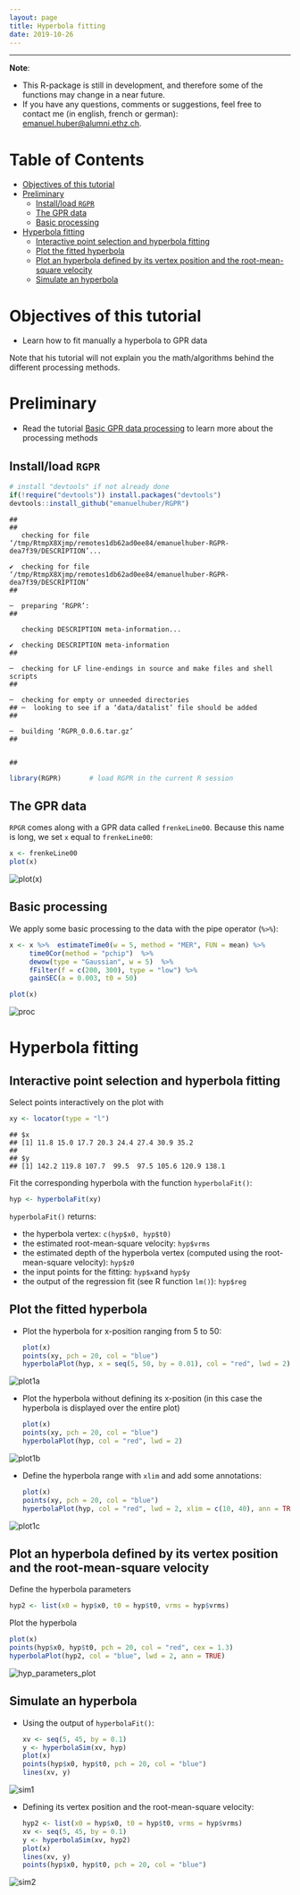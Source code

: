 ```yaml
---
layout: page
title: Hyperbola fitting
date: 2019-10-26
---
```


<!--
"/media/huber/Elements/UNIBAS/software/codeR/package_RGPR/RGPR-gh-pages/2014_04_25_frenke"
"G:/UNIBAS/software/codeR/package_RGPR/RGPR-gh-pages/2014_04_25_frenke"
-->

------------------------------------------------------------------------

**Note**:

-   This R-package is still in development, and therefore some of the functions may change in a near future.
-   If you have any questions, comments or suggestions, feel free to contact me (in english, french or german): <emanuel.huber@alumni.ethz.ch>.

Table of Contents
=================

-   [Objectives of this tutorial](#objectives-of-this-tutorial)
-   [Preliminary](#preliminary)
    -   [Install/load `RGPR`](#installload-rgpr)
    -   [The GPR data](#the-gpr-data)
    -   [Basic processing](#basic-processing)
-   [Hyperbola fitting](#hyperbola-fitting)
    -   [Interactive point selection and hyperbola fitting](#interactive-point-selection-and-hyperbola-fitting)
    -   [Plot the fitted hyperbola](#plot-the-fitted-hyperbola)
    -   [Plot an hyperbola defined by its vertex position and the root-mean-square velocity](#plot-an-hyperbola-defined-by-its-vertex-position-and-the-root-mean-square-velocity)
    -   [Simulate an hyperbola](#simulate-an-hyperbola)

Objectives of this tutorial
===========================

-   Learn how to fit manually a hyperbola to GPR data

Note that his tutorial will not explain you the math/algorithms behind the different processing methods.

Preliminary
===========

-   Read the tutorial [Basic GPR data processing](http://emanuelhuber.github.io/RGPR/01_RGPR_tutorial_basic-processing/) to learn more about the processing methods

Install/load `RGPR`
-------------------

``` r
# install "devtools" if not already done
if(!require("devtools")) install.packages("devtools")
devtools::install_github("emanuelhuber/RGPR")
```

    ##
    ##
       checking for file ‘/tmp/RtmpX8Xjmp/remotes1db62ad0ee84/emanuelhuber-RGPR-dea7f39/DESCRIPTION’...

    ✔  checking for file ‘/tmp/RtmpX8Xjmp/remotes1db62ad0ee84/emanuelhuber-RGPR-dea7f39/DESCRIPTION’
    ##

    ─  preparing ‘RGPR’:
    ##

       checking DESCRIPTION meta-information...

    ✔  checking DESCRIPTION meta-information
    ##

    ─  checking for LF line-endings in source and make files and shell scripts
    ##

    ─  checking for empty or unneeded directories
    ## ─  looking to see if a ‘data/datalist’ file should be added
    ##

    ─  building ‘RGPR_0.0.6.tar.gz’
    ##


    ##

``` r
library(RGPR)       # load RGPR in the current R session
```

The GPR data
------------

`RPGR` comes along with a GPR data called `frenkeLine00`. Because this name is long, we set `x` equal to `frenkeLine00`:

``` r
x <- frenkeLine00
plot(x)
```

![plot(x)](07_RGPR_tutorial_hyperbola_fitting_tp_files/figure-markdown_github/x-1.png)

Basic processing
----------------

We apply some basic processing to the data with the pipe operator (`%>%`):

``` r
x <- x %>%  estimateTime0(w = 5, method = "MER", FUN = mean) %>%
     time0Cor(method = "pchip")  %>%
     dewow(type = "Gaussian", w = 5)  %>%
     fFilter(f = c(200, 300), type = "low") %>%
     gainSEC(a = 0.003, t0 = 50)

plot(x)
```

![proc](07_RGPR_tutorial_hyperbola_fitting_tp_files/figure-markdown_github/proc-1.png)

Hyperbola fitting
=================

Interactive point selection and hyperbola fitting
-------------------------------------------------

Select points interactively on the plot with

``` r
xy <- locator(type = "l")
```

    ## $x
    ## [1] 11.8 15.0 17.7 20.3 24.4 27.4 30.9 35.2
    ##
    ## $y
    ## [1] 142.2 119.8 107.7  99.5  97.5 105.6 120.9 138.1

Fit the corresponding hyperbola with the function `hyperbolaFit()`:

``` r
hyp <- hyperbolaFit(xy)
```

`hyperbolaFit()` returns:

-   the hyperbola vertex: `c(hyp$x0, hyp$t0)`
-   the estimated root-mean-square velocity: `hyp$vrms`
-   the estimated depth of the hyperbola vertex (computed using the root-mean-square velocity): `hyp$z0`
-   the input points for the fitting: `hyp$x`and `hyp$y`
-   the output of the regression fit (see R function `lm()`): `hyp$reg`

Plot the fitted hyperbola
-------------------------

-   Plot the hyperbola for x-position ranging from 5 to 50:

    ``` r
    plot(x)
    points(xy, pch = 20, col = "blue")
    hyperbolaPlot(hyp, x = seq(5, 50, by = 0.01), col = "red", lwd = 2)
    ```

![plot1a](07_RGPR_tutorial_hyperbola_fitting_tp_files/figure-markdown_github/plot1a-1.png)

-   Plot the hyperbola without defining its x-position (in this case the hyperbola is displayed over the entire plot)

    ``` r
    plot(x)
    points(xy, pch = 20, col = "blue")
    hyperbolaPlot(hyp, col = "red", lwd = 2)
    ```

![plot1b](07_RGPR_tutorial_hyperbola_fitting_tp_files/figure-markdown_github/plot1b-1.png)

-   Define the hyperbola range with `xlim` and add some annotations:

    ``` r
    plot(x)
    points(xy, pch = 20, col = "blue")
    hyperbolaPlot(hyp, col = "red", lwd = 2, xlim = c(10, 40), ann = TRUE)
    ```

![plot1c](07_RGPR_tutorial_hyperbola_fitting_tp_files/figure-markdown_github/plot1c-1.png)

Plot an hyperbola defined by its vertex position and the root-mean-square velocity
----------------------------------------------------------------------------------

Define the hyperbola parameters

``` r
hyp2 <- list(x0 = hyp$x0, t0 = hyp$t0, vrms = hyp$vrms)
```

Plot the hyperbola

``` r
plot(x)
points(hyp$x0, hyp$t0, pch = 20, col = "red", cex = 1.3)
hyperbolaPlot(hyp2, col = "blue", lwd = 2, ann = TRUE)
```

![hyp\_parameters\_plot](07_RGPR_tutorial_hyperbola_fitting_tp_files/figure-markdown_github/hyp2_plot-1.png)

Simulate an hyperbola
---------------------

-   Using the output of `hyperbolaFit()`:

    ``` r
    xv <- seq(5, 45, by = 0.1)
    y <- hyperbolaSim(xv, hyp)
    plot(x)
    points(hyp$x0, hyp$t0, pch = 20, col = "blue")
    lines(xv, y)
    ```

![sim1](07_RGPR_tutorial_hyperbola_fitting_tp_files/figure-markdown_github/sim1-1.png)

-   Defining its vertex position and the root-mean-square velocity:

    ``` r
    hyp2 <- list(x0 = hyp$x0, t0 = hyp$t0, vrms = hyp$vrms)
    xv <- seq(5, 45, by = 0.1)
    y <- hyperbolaSim(xv, hyp2)
    plot(x)
    lines(xv, y)
    points(hyp$x0, hyp$t0, pch = 20, col = "blue")
    ```

![sim2](07_RGPR_tutorial_hyperbola_fitting_tp_files/figure-markdown_github/sim2-1.png)
